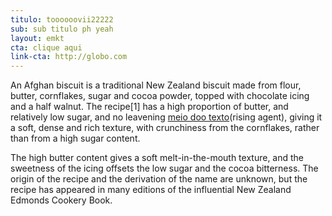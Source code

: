 ```yaml
---
titulo: toooooovii22222
sub: sub titulo ph yeah
layout: emkt
cta: clique aqui
link-cta: http://globo.com
---
```

An Afghan biscuit is a traditional New Zealand biscuit made from flour, butter, cornflakes, sugar and cocoa powder, topped with chocolate icing and a half walnut. The recipe[1] has a high proportion of butter, and relatively low sugar, and no leavening  [meio doo texto](https://en.wikipedia.org/wiki/Afghan_biscuit)(rising agent), giving it a soft, dense and rich texture, with crunchiness from the cornflakes, rather than from a high sugar content.

The high butter content gives a soft melt-in-the-mouth texture, and the sweetness of the icing offsets the low sugar and the cocoa bitterness. The origin of the recipe and the derivation of the name are unknown, but the recipe has appeared in many editions of the influential New Zealand Edmonds Cookery Book.
